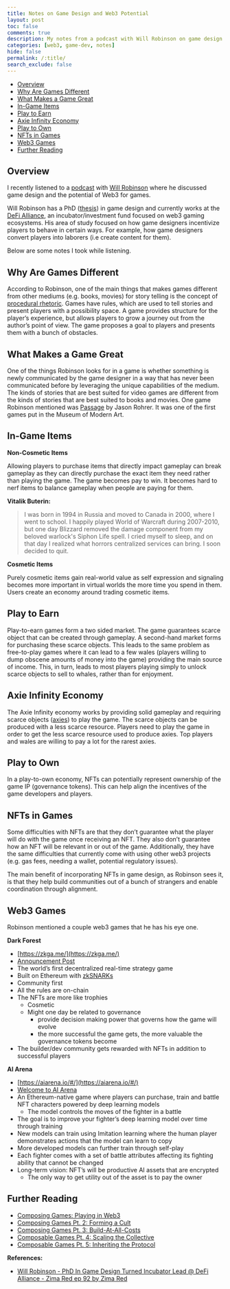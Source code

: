 ```yaml
---
title: Notes on Game Design and Web3 Potential
layout: post
toc: false
comments: true
description: My notes from a podcast with Will Robinson on game design and the potential of Web3 for games.
categories: [web3, game-dev, notes]
hide: false
permalink: /:title/
search_exclude: false
---
```


* [Overview](#overview)
* [Why Are Games Different](#why-are-games-different)
* [What Makes a Game Great](#what-makes-a-game-great)
* [In-Game Items](#in-game-items)
* [Play to Earn](#play-to-earn)
* [Axie Infinity Economy](#axie-infinity-economy)
* [Play to Own](#play-to-own)
* [NFTs in Games](#nfts-in-games)
* [Web3 Games](#web3-games)
* [Further Reading](#further-reading)



## Overview

I recently listened to a [podcast](https://anchor.fm/andrew-steinwold/episodes/Will-Robinson---PhD-In-Game-Design-Turned-Incubator-Lead--DeFi-Alliance---Zima-Red-ep-92-e1bfo15) with [Will Robinson](https://twitter.com/dangerwillrobin) where he discussed game design and the potential of Web3 for games. 

Will Robinson has a PhD ([thesis](https://spectrum.library.concordia.ca/id/eprint/984364/1/Robinson_PhD_F2018.pdf)) in game design and currently works at the [DeFi Alliance](https://www.defialliance.co/), an incubator/investment fund focused on web3 gaming ecosystems. His area of study focused on how game designers incentivize players to behave in certain ways. For example, how game designers convert players into laborers (i.e create content for them).

Below are some notes I took while listening.



## Why Are Games Different


According to Robinson, one of the main things that makes games different from other mediums (e.g. books, movies) for story telling is the concept of [procedural rhetoric](https://en.wikipedia.org/wiki/Procedural_rhetoric). Games have rules, which are used to tell stories and present players with a possibility space.  A game provides structure for the player’s experience, but allows players to grow a journey out from the author’s point of view. The game proposes a goal to players and presents them with a bunch of obstacles.



## What Makes a Game Great

One of the things Robinson looks for in a game is whether something is newly communicated by the game designer in a way that has never been communicated before by leveraging the unique capabilities of the medium. The kinds of stories that are best suited for video games are different from the kinds of stories that are best suited to books and movies. One game Robinson mentioned was [Passage](http://passage.toolness.org/) by Jason Rohrer. It was one of the first games put in the Museum of Modern Art.



## In-Game Items

**Non-Cosmetic Items**

Allowing players to purchase items that directly impact gameplay can break gameplay as they can directly purchase the exact item they need rather than playing the game. The game becomes pay to win. It becomes hard to nerf items to balance gameplay when people are paying for them.

**Vitalik Buterin:**

> I was born in 1994 in Russia and moved to Canada in 2000, where I went to school. I happily played World of Warcraft during 2007-2010, but one day Blizzard removed the damage component from my beloved warlock's Siphon Life spell. I cried myself to sleep, and on that day I realized what horrors centralized services can bring. I soon decided to quit.
> 

**Cosmetic Items**

Purely cosmetic items gain real-world value as self expression and signaling becomes more important in virtual worlds the more time you spend in them. Users create an economy around trading cosmetic items.



## Play to Earn

Play-to-earn games form a two sided market. The game guarantees scarce object that can be created through gameplay. A second-hand market forms for purchasing these scarce objects. This leads to the same problem as free-to-play games where it can lead to a few wales (players willing to dump obscene amounts of money into the game) providing the main source of income. This, in turn, leads to most players playing simply to unlock scarce objects to sell to whales, rather than for enjoyment.



## Axie Infinity Economy

The Axie Infinity economy works by providing solid gameplay and requiring scarce objects ([axies](https://marketplace.axieinfinity.com/)) to play the game. The scarce objects can be produced with a less scarce resource. Players need to play the game in order to get the less scarce resource used to produce axies. Top players and wales are willing to pay a lot for the rarest axies.



## Play to Own

In a play-to-own economy, NFTs can potentially represent ownership of the game IP (governance tokens). This can help align the incentives of the game developers and players.



## NFTs in Games

Some difficulties with NFTs are that they don’t guarantee what the player will do with the game once receiving an NFT. They also don’t guarantee how an NFT will be relevant in or out of the game. Additionally, they have the same difficulties that currently come with using other web3 projects (e.g. gas fees, needing a wallet, potential regulatory issues).

The main benefit of incorporating NFTs in game design, as Robinson sees it, is that they help build communities out of a bunch of strangers and enable coordination through alignment.



## Web3 Games

Robinson mentioned a couple web3 games that he has his eye one.

**Dark Forest**

- [https://zkga.me/](https://zkga.me/)
- [Announcement Post](https://blog.zkga.me/announcing-darkforest)
- The world’s first decentralized real-time strategy game
- Built on Ethereum with [zkSNARKs](https://blog.ethereum.org/2016/12/05/zksnarks-in-a-nutshell/)
- Community first
- All the rules are on-chain
- The NFTs are more like trophies
    - Cosmetic
    - Might one day be related to governance
        - provide decision making power that governs how the game will evolve
        - the more successful the game gets, the more valuable the governance tokens become
- The builder/dev community gets rewarded with NFTs in addition to successful players

**AI Arena**

- [https://aiarena.io/#/](https://aiarena.io/#/)
- [Welcome to AI Arena](https://medium.com/@aiarena/welcome-to-ai-arena-50983b5dd915)
- An Ethereum-native game where players can purchase, train and battle NFT characters powered by deep learning models
    - The model controls the moves of the fighter in a battle
- The goal is to improve your fighter’s deep learning model over time through training
- New models can train using Imitation learning where the human player demonstrates actions that the model can learn to copy
- More developed models can further train through self-play
- Each fighter comes with a set of battle attributes affecting its fighting ability that cannot be changed
- Long-term vision: NFT’s will be productive AI assets that are encrypted
    - The only way to get utility out of the asset is to pay the owner



## Further Reading

* [Composing Games: Playing in Web3](https://mirror.xyz/wbarobinson.eth/ZW8glElaiIcSheqWSs1vVTx118ZDUjAZbX4E64gv36Y)
* [Composing Games Pt. 2: Forming a Cult](https://mirror.xyz/wbarobinson.eth/v_gx7FTK7S9KgUNzxSJl187tqkF50xbDmiBv6IlUv3M)
* [Composing Games Pt. 3: Build-At-All-Costs](https://mirror.xyz/wbarobinson.eth/ZHW5emKLfyEP0mu4QDxzWSL62QakIs0vde9_HRKq9Co)
* [Composable Games Pt. 4: Scaling the Collective](https://mirror.xyz/wbarobinson.eth/IThSsYNylEXnHUKK3HEADWsy-xznlV00IkNsyUiZSDQ)
* [Composable Games Pt. 5: Inheriting the Protocol](https://mirror.xyz/wbarobinson.eth/wBckyakVfD4op3eO0a0viWvwoNsm4YfvCKQ-JBfg5d4)




**References:**

* [Will Robinson - PhD In Game Design Turned Incubator Lead @ DeFi Alliance - Zima Red ep 92 by Zima Red](https://anchor.fm/andrew-steinwold/episodes/Will-Robinson---PhD-In-Game-Design-Turned-Incubator-Lead--DeFi-Alliance---Zima-Red-ep-92-e1bfo15)

